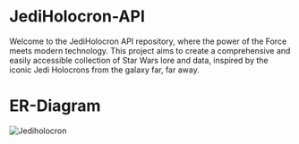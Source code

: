 # JediHolocron-API
Welcome to the JediHolocron API repository, where the power of the Force meets modern technology. This project aims to create a comprehensive and easily accessible collection of Star Wars lore and data, inspired by the iconic Jedi Holocrons from the galaxy far, far away.


# ER-Diagram
![Jediholocron](https://github.com/devsylva/JediHolocron-API/assets/67736638/51210bae-3e4a-4750-9f6d-8a34d3525839)
